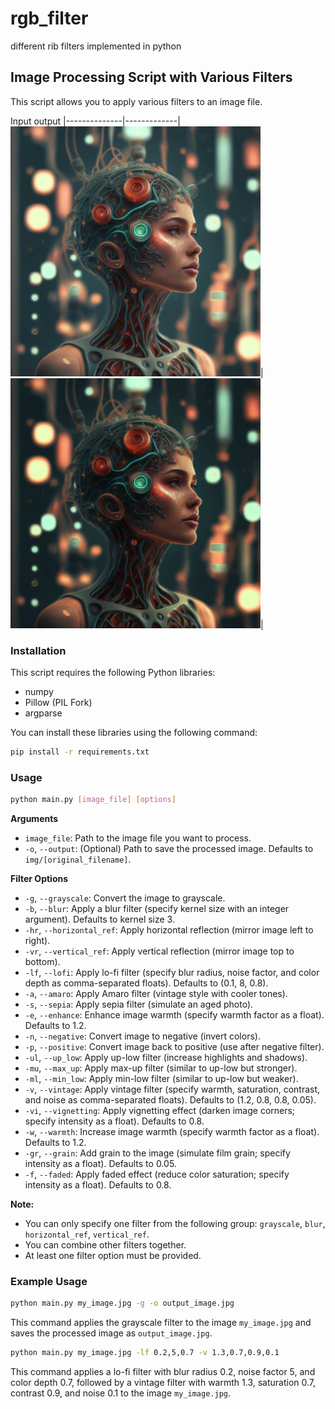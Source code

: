# rgb_filter
different rib filters implemented in python 

## Image Processing Script with Various Filters

This script allows you to apply various filters to an image file. 


   Input          output
|--------------|-------------|
<img src="sample/1.jpg" width = "400"/>|<img src="sample/2.jpg" width = "400"/>|

###  Installation

This script requires the following Python libraries:

* numpy
* Pillow (PIL Fork)
* argparse

You can install these libraries using the following command:

```bash
pip install -r requirements.txt
```

### Usage

```bash
python main.py [image_file] [options]
```

**Arguments**

* `image_file`: Path to the image file you want to process.
* `-o`, `--output`: (Optional) Path to save the processed image. Defaults to `img/[original_filename]`.

**Filter Options**

* `-g`, `--grayscale`: Convert the image to grayscale.
* `-b`, `--blur`: Apply a blur filter (specify kernel size with an integer argument). Defaults to kernel size 3.
* `-hr`, `--horizontal_ref`: Apply horizontal reflection (mirror image left to right).
* `-vr`, `--vertical_ref`: Apply vertical reflection (mirror image top to bottom).
* `-lf`, `--lofi`: Apply lo-fi filter (specify blur radius, noise factor, and color depth as comma-separated floats). Defaults to (0.1, 8, 0.8).
* `-a`, `--amaro`: Apply Amaro filter (vintage style with cooler tones).
* `-s`, `--sepia`: Apply sepia filter (simulate an aged photo).
* `-e`, `--enhance`: Enhance image warmth (specify warmth factor as a float). Defaults to 1.2.
* `-n`, `--negative`: Convert image to negative (invert colors).
* `-p`, `--positive`: Convert image back to positive (use after negative filter).
* `-ul`, `--up_low`: Apply up-low filter (increase highlights and shadows).
* `-mu`, `--max_up`: Apply max-up filter (similar to up-low but stronger).
* `-ml`, `--min_low`: Apply min-low filter (similar to up-low but weaker).
* `-v`, `--vintage`: Apply vintage filter (specify warmth, saturation, contrast, and noise as comma-separated floats). Defaults to (1.2, 0.8, 0.8, 0.05).
* `-vi`, `--vignetting`: Apply vignetting effect (darken image corners; specify intensity as a float). Defaults to 0.8.
* `-w`, `--warmth`: Increase image warmth (specify warmth factor as a float). Defaults to 1.2.
* `-gr`, `--grain`: Add grain to the image (simulate film grain; specify intensity as a float). Defaults to 0.05.
* `-f`, `--faded`: Apply faded effect (reduce color saturation; specify intensity as a float). Defaults to 0.8.

**Note:**

* You can only specify one filter from the following group: `grayscale`, `blur`, `horizontal_ref`, `vertical_ref`.
* You can combine other filters together.
* At least one filter option must be provided.

### Example Usage

```bash
python main.py my_image.jpg -g -o output_image.jpg
```

This command applies the grayscale filter to the image `my_image.jpg` and saves the processed image as `output_image.jpg`.

```bash
python main.py my_image.jpg -lf 0.2,5,0.7 -v 1.3,0.7,0.9,0.1
```

This command applies a lo-fi filter with blur radius 0.2, noise factor 5, and color depth 0.7, followed by a vintage filter with warmth 1.3, saturation 0.7, contrast 0.9, and noise 0.1 to the image `my_image.jpg`.
